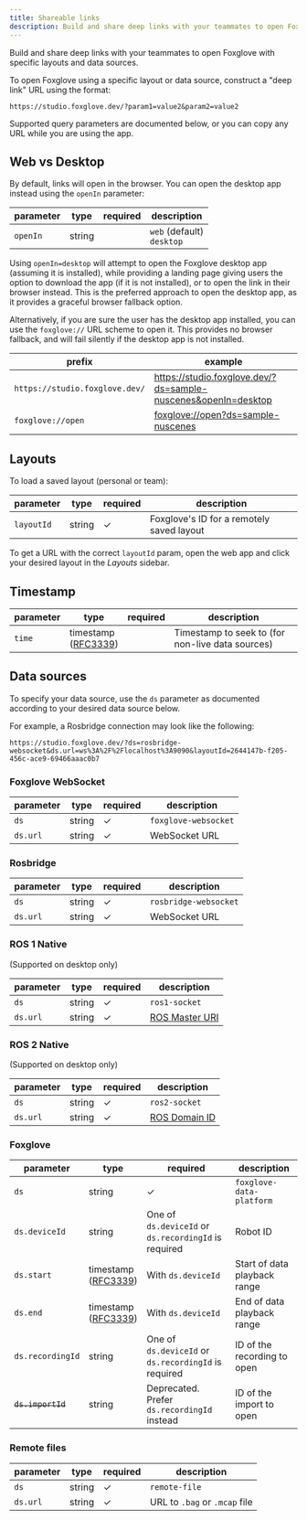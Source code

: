 ```yaml
---
title: Shareable links
description: Build and share deep links with your teammates to open Foxglove with specific layouts and data sources.
---
```


Build and share deep links with your teammates to open Foxglove with specific layouts and data sources.

To open Foxglove using a specific layout or data source, construct a "deep link" URL using the format:

```
https://studio.foxglove.dev/?param1=value2&param2=value2
```

Supported query parameters are documented below, or you can copy any URL while you are using the app.

## Web vs Desktop

By default, links will open in the browser. You can open the desktop app instead using the `openIn` parameter:

| parameter | type   | required | description                   |
| --------- | ------ | -------- | ----------------------------- |
| `openIn`  | string |          | `web` (default)<br/>`desktop` |

Using `openIn=desktop` will attempt to open the Foxglove desktop app (assuming it is installed), while providing a landing page giving users the option to download the app (if it is not installed), or to open the link in their browser instead. This is the preferred approach to open the desktop app, as it provides a graceful browser fallback option.

Alternatively, if you are sure the user has the desktop app installed, you can use the `foxglove://` URL scheme to open it. This provides no browser fallback, and will fail silently if the desktop app is not installed.

| prefix                         | example                                                                  |
| ------------------------------ | ------------------------------------------------------------------------ |
| `https://studio.foxglove.dev/` | https://studio.foxglove.dev/?ds=sample-nuscenes&openIn=desktop           |
| `foxglove://open`              | [foxglove://open?ds=sample-nuscenes](foxglove://open?ds=sample-nuscenes) |

## Layouts

To load a saved layout (personal or team):

| parameter  | type   | required | description                               |
| ---------- | ------ | -------- | ----------------------------------------- |
| `layoutId` | string | ✓        | Foxglove's ID for a remotely saved layout |

To get a URL with the correct `layoutId` param, open the web app and click your desired layout in the _Layouts_ sidebar.

## Timestamp

| parameter | type                                                                     | required | description                                      |
| --------- | ------------------------------------------------------------------------ | -------- | ------------------------------------------------ |
| `time`    | timestamp<br/>([RFC3339](https://datatracker.ietf.org/doc/html/rfc3339)) |          | Timestamp to seek to (for non-live data sources) |

## Data sources

To specify your data source, use the `ds` parameter as documented according to your desired data source below.

For example, a Rosbridge connection may look like the following:

```
https://studio.foxglove.dev/?ds=rosbridge-websocket&ds.url=ws%3A%2F%2Flocalhost%3A9090&layoutId=2644147b-f205-456c-ace9-69466aaac0b7
```

### Foxglove WebSocket

| parameter | type   | required | description          |
| --------- | ------ | -------- | -------------------- |
| `ds`      | string | ✓        | `foxglove-websocket` |
| `ds.url`  | string | ✓        | WebSocket URL        |

### Rosbridge

| parameter | type   | required | description           |
| --------- | ------ | -------- | --------------------- |
| `ds`      | string | ✓        | `rosbridge-websocket` |
| `ds.url`  | string | ✓        | WebSocket URL         |

### ROS 1 Native

(Supported on desktop only)

| parameter | type   | required | description                                                                   |
| --------- | ------ | -------- | ----------------------------------------------------------------------------- |
| `ds`      | string | ✓        | `ros1-socket`                                                                 |
| `ds.url`  | string | ✓        | [ROS Master URI](http://wiki.ros.org/ROS/EnvironmentVariables#ROS_MASTER_URI) |

### ROS 2 Native

(Supported on desktop only)

| parameter | type   | required | description                                                                   |
| --------- | ------ | -------- | ----------------------------------------------------------------------------- |
| `ds`      | string | ✓        | `ros2-socket`                                                                 |
| `ds.url`  | string | ✓        | [ROS Domain ID](https://docs.ros.org/en/humble/Concepts/About-Domain-ID.html) |

### Foxglove

| parameter         | type                                                                     | required                                             | description                  |
| ----------------- | ------------------------------------------------------------------------ | ---------------------------------------------------- | ---------------------------- |
| `ds`              | string                                                                   | ✓                                                    | `foxglove-data-platform`     |
| `ds.deviceId`     | string                                                                   | One of `ds.deviceId` or `ds.recordingId` is required | Robot ID                     |
| `ds.start`        | timestamp<br/>([RFC3339](https://datatracker.ietf.org/doc/html/rfc3339)) | With `ds.deviceId`                                   | Start of data playback range |
| `ds.end`          | timestamp<br/>([RFC3339](https://datatracker.ietf.org/doc/html/rfc3339)) | With `ds.deviceId`                                   | End of data playback range   |
| `ds.recordingId`  | string                                                                   | One of `ds.deviceId` or `ds.recordingId` is required | ID of the recording to open  |
| ~~`ds.importId`~~ | string                                                                   | Deprecated. Prefer `ds.recordingId` instead          | ID of the import to open     |

### Remote files

| parameter | type   | required | description                   |
| --------- | ------ | -------- | ----------------------------- |
| `ds`      | string | ✓        | `remote-file`                 |
| `ds.url`  | string | ✓        | URL to `.bag` or `.mcap` file |
